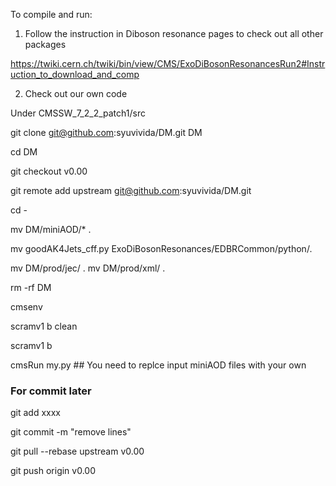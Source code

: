 To compile and run:

1. Follow the instruction in Diboson resonance pages to check out all 
other packages

https://twiki.cern.ch/twiki/bin/view/CMS/ExoDiBosonResonancesRun2#Instruction_to_download_and_comp

2. Check out our own code

Under CMSSW_7_2_2_patch1/src

git clone git@github.com:syuvivida/DM.git DM

cd DM

git checkout v0.00

git remote add upstream git@github.com:syuvivida/DM.git

cd -

mv DM/miniAOD/* .
 
mv goodAK4Jets_cff.py ExoDiBosonResonances/EDBRCommon/python/.

mv DM/prod/jec/ .
mv DM/prod/xml/ .

rm -rf DM

cmsenv

scramv1 b clean

scramv1 b 

cmsRun my.py ## You need to replce input miniAOD files with your own

### For commit later
git add xxxx

git commit -m "remove lines"

git pull --rebase upstream v0.00

git push origin v0.00
